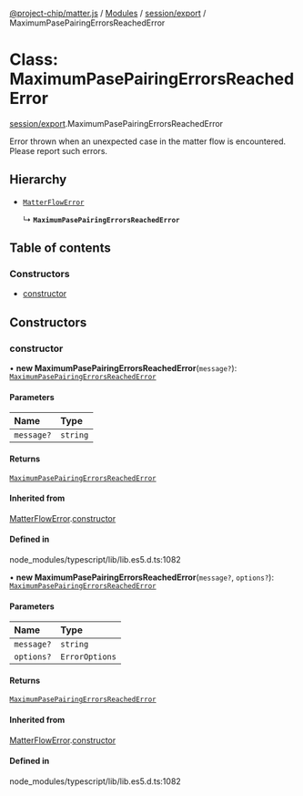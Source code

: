 [@project-chip/matter.js](../README.md) / [Modules](../modules.md) / [session/export](../modules/session_export.md) / MaximumPasePairingErrorsReachedError

# Class: MaximumPasePairingErrorsReachedError

[session/export](../modules/session_export.md).MaximumPasePairingErrorsReachedError

Error thrown when an unexpected case in the matter flow is encountered. Please report such errors.

## Hierarchy

- [`MatterFlowError`](common_export.MatterFlowError.md)

  ↳ **`MaximumPasePairingErrorsReachedError`**

## Table of contents

### Constructors

- [constructor](session_export.MaximumPasePairingErrorsReachedError.md#constructor)

## Constructors

### constructor

• **new MaximumPasePairingErrorsReachedError**(`message?`): [`MaximumPasePairingErrorsReachedError`](session_export.MaximumPasePairingErrorsReachedError.md)

#### Parameters

| Name | Type |
| :------ | :------ |
| `message?` | `string` |

#### Returns

[`MaximumPasePairingErrorsReachedError`](session_export.MaximumPasePairingErrorsReachedError.md)

#### Inherited from

[MatterFlowError](common_export.MatterFlowError.md).[constructor](common_export.MatterFlowError.md#constructor)

#### Defined in

node_modules/typescript/lib/lib.es5.d.ts:1082

• **new MaximumPasePairingErrorsReachedError**(`message?`, `options?`): [`MaximumPasePairingErrorsReachedError`](session_export.MaximumPasePairingErrorsReachedError.md)

#### Parameters

| Name | Type |
| :------ | :------ |
| `message?` | `string` |
| `options?` | `ErrorOptions` |

#### Returns

[`MaximumPasePairingErrorsReachedError`](session_export.MaximumPasePairingErrorsReachedError.md)

#### Inherited from

[MatterFlowError](common_export.MatterFlowError.md).[constructor](common_export.MatterFlowError.md#constructor)

#### Defined in

node_modules/typescript/lib/lib.es5.d.ts:1082
